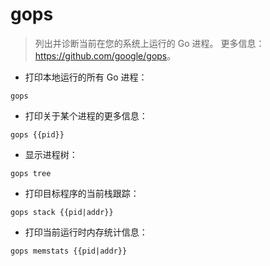 # gops

> 列出并诊断当前在您的系统上运行的 Go 进程。
> 更多信息：<https://github.com/google/gops>。

- 打印本地运行的所有 Go 进程：

`gops`

- 打印关于某个进程的更多信息：

`gops {{pid}}`

- 显示进程树：

`gops tree`

- 打印目标程序的当前栈跟踪：

`gops stack {{pid|addr}}`

- 打印当前运行时内存统计信息：

`gops memstats {{pid|addr}}`